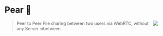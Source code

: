 # Pear 🍐

<a href="https://xkcd.com/949/"><img align="right" src="https://imgs.xkcd.com/comics/file_transfer.png" /></a>

> Peer to Peer File sharing between two users via WebRTC, without any Server inbetween.
